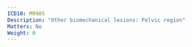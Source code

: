 ```yaml
---
ICD10: M9985
Description: "Other biomechanical lesions: Pelvic region"
Matters: No
Weight: 0
---
```


